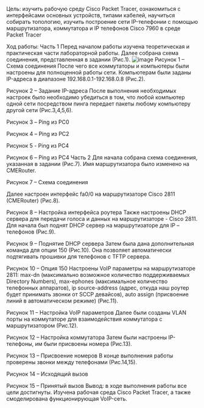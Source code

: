 Цель: изучить рабочую среду Cisco Packet Tracer, ознакомиться с интерфейсами основных устройств, типами кабелей, научиться собирать топологию, изучить построение сети IP-телефонии с помощью маршрутизатора, коммутатора и IP телефонов Cisco 7960 в среде Packet Tracer

Ход работы:
Часть 1
Перед началом работы изучена теоретическая и практическая части лабораторной работы.
Далее собрана схема соединения, представленная в задании (Рис.1). 
 ![image](https://user-images.githubusercontent.com/90499135/226293722-41ab067b-940e-4a6d-b42c-4d62dc3779e7.png)
Рисунок 1 – Схема соединения
После чего все коммутаторы и компьютеры были настроены для полноценной работы сети. Компьютерам были заданы IP-адреса в диапазоне 192.168.0.1-192.168.0.8 (Рис.2).
 
Рисунок 2 – Задание IP-адреса
После выполнения необходимых настроек было необходимо убедиться в том, что любой компьютер одной сети посредством пинга передает пакеты любому компьютеру другой сети (Рис.3,4,5,6).
 
Рисунок 3 – Ping из PC0
 
Рисунок 4 – Ping из PC2
 
Рисунок 5 - Ping из PC4
 
Рисунок 6 – Ping из PC4
Часть 2
Для начала собрана схема соединения, указанная в задании (Рис.7). Имя маршрутизатора было изменено на CMERouter.
 
Рисунок 7 – Схема соединения

Далее настроен интерфейс fa0/0 на маршрутизаторе Cisco 2811 (CMERouter) (Рис.8). 
 
Рисунок 8 – Настройка интерфейса роутера
Также настроены DHCP сервера для передачи голоса и данных на маршрутизаторе - Cisco 2811. Для начала был поднят DHCP сервер на маршрутизаторе для IP – телефонов (Рис.9).
 
Рисунок 9 – Поднятие DHCP сервера
Затем была дана дополнительная команда для опции 150 (Рис.10). Она позволяет автоматически подтягивать прошивки для телефонов с TFTP сервера.
 
Рисунок 10 – Опция 150
Настроены VoIP параметры на маршрутизаторе 2811: max-dn (максимально возможное количество поддерживаемых Directory Numbers), max-ephones (максимальное количество телефонных аппаратов), ip source-address (адрес, откуда наш роутер будет принимать звонки от SCCP девайсов), auto assign (присвоение линий в автоматическом режиме) (Рис.11).
 
Рисунок 11 – Настройка VoIP параметров
Далее были созданы VLAN порты на коммутаторе для взаимодействия коммутатора с маршрутизатором (Рис.12).
 
Рисунок 12 – Настройка коммутатора
Затем были настроены IP-телефоны, им были присвоены номера (Рис.13).
 
Рисунок 13 – Присвоение номеров
В конце выполнения работы проверены звонки между телефонами (Рис.14,15).
 
Рисунок 14 – Исходящий вызов

 
Рисунок 15 – Принятый вызов
Вывод: в ходе выполнения работы все цели достигнуты. Изучена рабочая среда Cisco Packet Tracer, а также смоделирована функционирующая VoIP-сеть.

